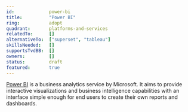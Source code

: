 ```yaml
---
id:				power-bi
title:      	"Power BI"
ring:       	adopt
quadrant:   	platforms-and-services
relatedTo:		[]
alternativeTo:	["superset", "tableau"]
skillsNeeded:	[]
supportsTvdBB:	[]
owners:         [] 
status:			draft
featured:       true
---
```


[Power BI](https://powerbi.microsoft.com/en-us/) is a business analytics service by Microsoft. It aims to provide interactive visualizations and business intelligence capabilities with an interface simple enough for end users to create their own reports and dashboards. 